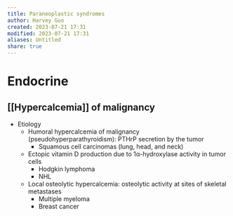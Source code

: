 ```yaml
---
title: Paraneoplastic syndromes
author: Harvey Guo
created: 2023-07-21 17:31
modified: 2023-07-21 17:31
aliases: Untitled
share: true
---
```

# Endocrine
## [[Hypercalcemia]] of malignancy
- Etiology
	- Humoral hypercalcemia of malignancy (pseudohyperparathyroidism): PTHrP secretion by the tumor
		- Squamous cell carcinomas (lung, head, and neck)
	- Ectopic vitamin D production due to 1α-hydroxylase activity in tumor cells
		- Hodgkin lymphoma
		- NHL
	- Local osteolytic hypercalcemia: osteolytic activity at sites of skeletal metastases
		- Multiple myeloma
		- Breast cancer
